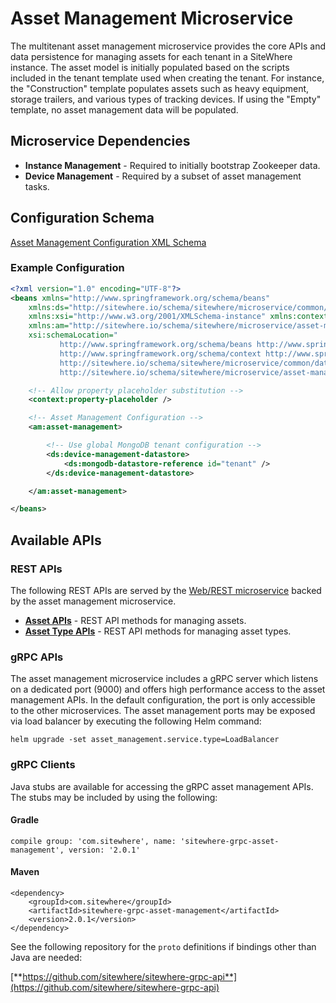 # Asset Management Microservice

The multitenant asset management microservice provides the core APIs and data persistence
for managing assets for each tenant in a SiteWhere instance. The asset model is initially
populated based on the scripts included in the tenant template used when creating the tenant.
For instance, the "Construction" template populates assets such as heavy equipment, storage
trailers, and various types of tracking devices. If using the "Empty" template, no asset
management data will be populated.

## Microservice Dependencies

- **Instance Management** - Required to initially bootstrap Zookeeper data.
- **Device Management** - Required by a subset of asset management tasks.

## Configuration Schema

[Asset Management Configuration XML Schema](http://sitewhere.io/schema/sitewhere/microservice/asset-management/current/asset-management.xsd)

### Example Configuration

```xml
<?xml version="1.0" encoding="UTF-8"?>
<beans xmlns="http://www.springframework.org/schema/beans"
	xmlns:ds="http://sitewhere.io/schema/sitewhere/microservice/common/datastore"
	xmlns:xsi="http://www.w3.org/2001/XMLSchema-instance" xmlns:context="http://www.springframework.org/schema/context"
	xmlns:am="http://sitewhere.io/schema/sitewhere/microservice/asset-management"
	xsi:schemaLocation="
           http://www.springframework.org/schema/beans http://www.springframework.org/schema/beans/spring-beans-3.1.xsd
           http://www.springframework.org/schema/context http://www.springframework.org/schema/context/spring-context-3.1.xsd
           http://sitewhere.io/schema/sitewhere/microservice/common/datastore http://sitewhere.io/schema/sitewhere/microservice/common/current/datastore-common.xsd
           http://sitewhere.io/schema/sitewhere/microservice/asset-management http://sitewhere.io/schema/sitewhere/microservice/asset-management/current/asset-management.xsd">

	<!-- Allow property placeholder substitution -->
	<context:property-placeholder />

	<!-- Asset Management Configuration -->
	<am:asset-management>

		<!-- Use global MongoDB tenant configuration -->
		<ds:device-management-datastore>
			<ds:mongodb-datastore-reference id="tenant" />
		</ds:device-management-datastore>

	</am:asset-management>

</beans>
```

## Available APIs

### REST APIs

The following REST APIs are served by the [Web/REST microservice](web-rest.md) backed by the asset
management microservice.

- [**Asset APIs**](http://sitewhere.io/docs/2.0.0/api2/#tag/assets) - REST API methods for managing assets.
- [**Asset Type APIs**](http://sitewhere.io/docs/2.0.0/api2/#tag/asset-types) - REST API methods for managing asset types.

### gRPC APIs

The asset management microservice includes a gRPC server which listens on a dedicated port
(9000) and offers high performance access to the asset management APIs. In the default
configuration, the port is only accessible to the other microservices. The asset management
ports may be exposed via load balancer by executing the following Helm command:

`helm upgrade -set asset_management.service.type=LoadBalancer`

### gRPC Clients

Java stubs are available for accessing the gRPC asset management APIs. The stubs
may be included by using the following:

#### Gradle

```
compile group: 'com.sitewhere', name: 'sitewhere-grpc-asset-management', version: '2.0.1'
```

#### Maven

```
<dependency>
    <groupId>com.sitewhere</groupId>
    <artifactId>sitewhere-grpc-asset-management</artifactId>
    <version>2.0.1</version>
</dependency>
```

See the following repository for
the `proto` definitions if bindings other than Java are needed:

[**https://github.com/sitewhere/sitewhere-grpc-api**](https://github.com/sitewhere/sitewhere-grpc-api)
